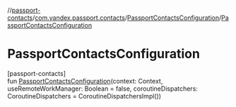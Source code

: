 //[passport-contacts](../../../index.md)/[com.yandex.passport.contacts](../index.md)/[PassportContactsConfiguration](index.md)/[PassportContactsConfiguration](-passport-contacts-configuration.md)

# PassportContactsConfiguration

[passport-contacts]\
fun [PassportContactsConfiguration](-passport-contacts-configuration.md)(context: Context, useRemoteWorkManager: Boolean = false, coroutineDispatchers: CoroutineDispatchers = CoroutineDispatchersImpl())

